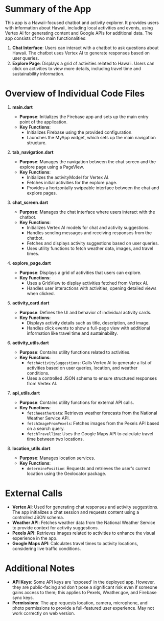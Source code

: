 # Summary of the App

This app is a Hawaii-focused chatbot and activity explorer. It provides users with information about Hawaii, including local activities and events, using Vertex AI for generating content and Google APIs for additional data. The app consists of two main functionalities:

1. **Chat Interface**: Users can interact with a chatbot to ask questions about Hawaii. The chatbot uses Vertex AI to generate responses based on user queries.
2. **Explore Page**: Displays a grid of activities related to Hawaii. Users can click on activities to view more details, including travel time and sustainability information.

# Overview of Individual Code Files

1. **main.dart**
   - **Purpose**: Initializes the Firebase app and sets up the main entry point of the application.
   - **Key Functions**:
     - Initializes Firebase using the provided configuration.
     - Launches the MyApp widget, which sets up the main navigation structure.

2. **tab_navigation.dart**
   - **Purpose**: Manages the navigation between the chat screen and the explore page using a PageView.
   - **Key Functions**:
     - Initializes the activityModel for Vertex AI.
     - Fetches initial activities for the explore page.
     - Provides a horizontally swipeable interface between the chat and explore pages.

3. **chat_screen.dart**
   - **Purpose**: Manages the chat interface where users interact with the chatbot.
   - **Key Functions**:
     - Initializes Vertex AI models for chat and activity suggestions.
     - Handles sending messages and receiving responses from the chatbot.
     - Fetches and displays activity suggestions based on user queries.
     - Uses utility functions to fetch weather data, images, and travel times.

4. **explore_page.dart**
   - **Purpose**: Displays a grid of activities that users can explore.
   - **Key Functions**:
     - Uses a GridView to display activities fetched from Vertex AI.
     - Handles user interactions with activities, opening detailed views when clicked.

5. **activity_card.dart**
   - **Purpose**: Defines the UI and behavior of individual activity cards.
   - **Key Functions**:
     - Displays activity details such as title, description, and image.
     - Handles click events to show a full-page view with additional information like travel time and sustainability.

6. **activity_utils.dart**
   - **Purpose**: Contains utility functions related to activities.
   - **Key Functions**:
     - `fetchActivitySuggestions`: Calls Vertex AI to generate a list of activities based on user queries, location, and weather conditions.
     - Uses a controlled JSON schema to ensure structured responses from Vertex AI.

7. **api_utils.dart**
   - **Purpose**: Contains utility functions for external API calls.
   - **Key Functions**:
     - `fetchWeatherData`: Retrieves weather forecasts from the National Weather Service API.
     - `fetchImageFromPexels`: Fetches images from the Pexels API based on a search query.
     - `fetchTravelTime`: Uses the Google Maps API to calculate travel time between two locations.

8. **location_utils.dart**
   - **Purpose**: Manages location services.
   - **Key Functions**:
     - `determinePosition`: Requests and retrieves the user's current location using the Geolocator package.

# External Calls

-  **Vertex AI**: Used for generating chat responses and activity suggestions. The app initializes a chat session and requests content using a controlled JSON schema.
-  **Weather API**: Fetches weather data from the National Weather Service to provide context for activity suggestions.
-  **Pexels API**: Retrieves images related to activities to enhance the visual experience in the app.
-  **Google Maps API**: Calculates travel times to activity locations, considering live traffic conditions.

# Additional Notes
- **API Keys**: Some API keys are 'exposed' in the deployed app. However, they are public-facing and don't pose a significant risk even if someone gains access to them; this applies to Pexels, Weather.gov, and Firebase sync keys.
-  **Permissions**: The app requests location, camera, microphone, and photo permissions to provide a full-featured user experience. May not work correctly on web version.
